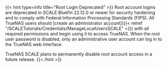 &NewLine;

{{< hint type=info title="Root Login Deprecated" >}}
Root account logins are deprecated in SCALE Bluefin 22.12.0 or newer for security hardening and to comply with Federal Information Processing Standards (FIPS).
All TrueNAS users should [create an administrator account]({{< relref "/SCALETutorials/Credentials/ManageLocalUsersSCALE" >}}) with all required permissions and begin using it to access TrueNAS.
When the root user password is disabled, only an administrative user account can log in to the TrueNAS web interface.

TrueNAS SCALE plans to permanently disable *root* account access in a future release.
{{< /hint >}}
